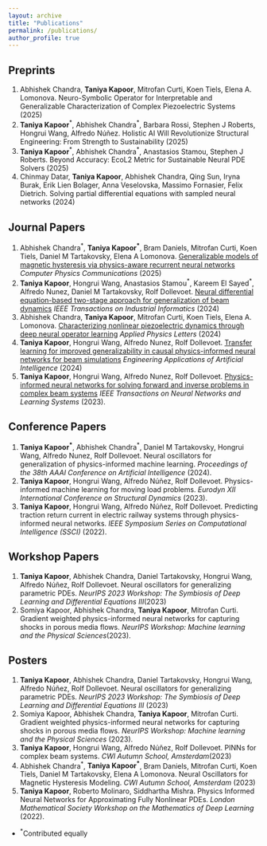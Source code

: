 ```yaml
---
layout: archive
title: "Publications"
permalink: /publications/
author_profile: true 
---
```

## Preprints
1. Abhishek Chandra, **Taniya Kapoor**, Mitrofan Curti, Koen Tiels, Elena A. Lomonova. Neuro-Symbolic Operator for Interpretable and Generalizable Characterization of Complex Piezoelectric Systems (2025)
2. **Taniya Kapoor**<sup>\*</sup>, Abhishek Chandra<sup>\*</sup>, Barbara Rossi, Stephen J Roberts, Hongrui Wang, Alfredo Núñez. Holistic AI Will Revolutionize Structural Engineering: From Strength to Sustainability (2025)
3. **Taniya Kapoor**<sup>\*</sup>, Abhishek Chandra<sup>\*</sup>, Anastasios Stamou, Stephen J Roberts. Beyond Accuracy: EcoL2 Metric for Sustainable Neural PDE Solvers (2025)
4. Chinmay Datar, **Taniya Kapoor**, Abhishek Chandra, Qing Sun, Iryna Burak, Erik Lien Bolager, Anna Veselovska, Massimo Fornasier, Felix Dietrich. Solving partial differential equations with sampled neural networks (2024)
   
## Journal Papers
1. Abhishek Chandra<sup>\*</sup>, **Taniya Kapoor<sup>\*</sup>**, Bram Daniels, Mitrofan Curti, Koen Tiels, Daniel M Tartakovsky, Elena A Lomonova. [Generalizable models of magnetic hysteresis via physics-aware recurrent neural networks](https://www.sciencedirect.com/science/article/pii/S0010465525001523) *Computer Physics Communications* (2025)
1. **Taniya Kapoor**, Hongrui Wang, Anastasios Stamou<sup>\*</sup>, Kareem El Sayed<sup>\*</sup>, Alfredo Nunez, Daniel M Tartakovsky, Rolf Dollevoet. [Neural differential equation-based two-stage approach for generalization of beam dynamics](https://ieeexplore.ieee.org/stamp/stamp.jsp?tp=&arnumber=10799209) *IEEE Transactions on Industrial Informatics* (2024)
2. Abhishek Chandra, **Taniya Kapoor**, Mitrofan Curti, Koen Tiels, Elena A. Lomonova. [Characterizing nonlinear piezoelectric dynamics through deep neural operator learning](https://pubs.aip.org/aip/apl/article/125/26/262902/3328470) *Applied Physics Letters* (2024)
1. **Taniya Kapoor**, Hongrui Wang, Alfredo Nunez, Rolf Dollevoet. [Transfer learning for improved generalizability in causal physics-informed neural networks for beam simulations](https://www.sciencedirect.com/science/article/pii/S0952197624002434) *Engineering Applications of Artificial Intelligence* (2024)
1. **Taniya Kapoor**, Hongrui Wang, Alfredo Nunez, Rolf Dollevoet. [Physics-informed neural networks for solving forward and inverse problems in complex beam systems](https://ieeexplore.ieee.org/document/10255379) *IEEE Transactions on Neural Networks and Learning Systems* (2023).

## Conference Papers

1. **Taniya Kapoor<sup>\*</sup>**, Abhishek Chandra<sup>\*</sup>, Daniel M Tartakovsky, Hongrui Wang, Alfredo Nunez, Rolf Dollevoet. Neural oscillators for generalization of physics-informed machine learning. *Proceedings of the 38th AAAI Conference on Artificial Intelligence* (2024).
1. **Taniya Kapoor**, Hongrui Wang, Alfredo Núñez, Rolf Dollevoet. Physics-informed machine learning for moving load problems. *Eurodyn XII International Conference on Structural Dynamics* (2023).
1. **Taniya Kapoor**, Hongrui Wang, Alfredo Núñez, Rolf Dollevoet. Predicting traction return current in electric railway systems through physics-informed neural networks. *IEEE Symposium Series on Computational Intelligence (SSCI)* (2022).
   
## Workshop Papers
1. **Taniya Kapoor**, Abhishek Chandra, Daniel Tartakovsky, Hongrui Wang, Alfredo Núñez, Rolf Dollevoet. Neural oscillators for generalizing parametric PDEs. *NeurIPS 2023 Workshop: The Symbiosis of Deep Learning and Differential Equations III*(2023)
1. Somiya Kapoor, Abhishek Chandra, **Taniya Kapoor**, Mitrofan Curti. Gradient weighted physics-informed neural networks for capturing shocks in porous media flows. *NeurIPS Workshop: Machine learning and the Physical Sciences*(2023).
   

## Posters
1. **Taniya Kapoor**, Abhishek Chandra, Daniel Tartakovsky, Hongrui Wang, Alfredo Núñez, Rolf Dollevoet. Neural oscillators for generalizing parametric PDEs. *NeurIPS 2023 Workshop: The Symbiosis of Deep Learning and Differential Equations III* (2023)
1. Somiya Kapoor, Abhishek Chandra, **Taniya Kapoor**, Mitrofan Curti. Gradient weighted physics-informed neural networks for capturing shocks in porous media flows. *NeurIPS Workshop: Machine learning and the Physical Sciences* (2023).
1. **Taniya Kapoor**, Hongrui Wang, Alfredo Núñez, Rolf Dollevoet. PINNs for complex beam systems. *CWI Autumn School, Amsterdam*(2023)
1. Abhishek Chandra<sup>\*</sup>, **Taniya Kapoor<sup>\*</sup>**, Bram Daniels, Mitrofan Curti, Koen Tiels, Daniel M Tartakovsky, Elena A Lomonova. Neural Oscillators for Magnetic Hysteresis Modeling. *CWI Autumn School, Amsterdam* (2023)  
1. **Taniya Kapoor**, Roberto Molinaro, Siddhartha Mishra. Physics Informed Neural Networks for Approximating Fully Nonlinear PDEs. *London Mathematical Society Workshop on the Mathematics of Deep Learning* (2022).
   
- <sup>\*</sup>Contributed equally

